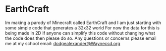 # EarthCraft
Im making a parody of Minecraft called EarthCraft and I am just starting with some simple code that generates a 32x32 world
For now the data for this is being made in 2D
If anyone can simplify this code without changing what the code does then please do so.
Any questions or concerns please email me at my school email: dodgealexander@Waynecsd.org
